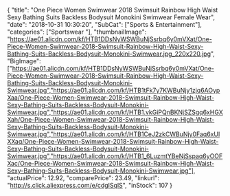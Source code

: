 {
	"title": "One Piece Women Swimwear 2018 Swimsuit Rainbow High Waist Sexy Bathing Suits Backless Bodysuit Monokini Swimwear Female Wear",
	"date": "2018-10-31 10:30:20",
	"SubCat": ["Sports & Entertainment"],
	"categories": ["Sportswear "],
	"thumbnailImage": "https://ae01.alicdn.com/kf/HTB1DDsNyWSWBuNjSsrbq6y0mVXat/One-Piece-Women-Swimwear-2018-Swimsuit-Rainbow-High-Waist-Sexy-Bathing-Suits-Backless-Bodysuit-Monokini-Swimwear.jpg_220x220.jpg",
	"BigImage": ["https://ae01.alicdn.com/kf/HTB1DDsNyWSWBuNjSsrbq6y0mVXat/One-Piece-Women-Swimwear-2018-Swimsuit-Rainbow-High-Waist-Sexy-Bathing-Suits-Backless-Bodysuit-Monokini-Swimwear.jpg","https://ae01.alicdn.com/kf/HTB1tFk7y7KWBuNjy1zjq6AOypXaa/One-Piece-Women-Swimwear-2018-Swimsuit-Rainbow-High-Waist-Sexy-Bathing-Suits-Backless-Bodysuit-Monokini-Swimwear.jpg","https://ae01.alicdn.com/kf/HTB1.vkGiPQnBKNjSZSgq6xHGXXah/One-Piece-Women-Swimwear-2018-Swimsuit-Rainbow-High-Waist-Sexy-Bathing-Suits-Backless-Bodysuit-Monokini-Swimwear.jpg","https://ae01.alicdn.com/kf/HTB1CeJ2zkCWBuNjy0Faq6xUlXXaq/One-Piece-Women-Swimwear-2018-Swimsuit-Rainbow-High-Waist-Sexy-Bathing-Suits-Backless-Bodysuit-Monokini-Swimwear.jpg","https://ae01.alicdn.com/kf/HTB1_6LuzmtYBeNjSspaq6yOOFXac/One-Piece-Women-Swimwear-2018-Swimsuit-Rainbow-High-Waist-Sexy-Bathing-Suits-Backless-Bodysuit-Monokini-Swimwear.jpg"],
	"actualPrice": 12.92,
	"comparePrice": 23.49,
	"linkurl": "http://s.click.aliexpress.com/e/cdgISqlS",
	"inStock": 107
}
